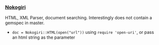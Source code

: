 ### [Nokogiri](https://github.com/sparklemotion/nokogiri)
HTML, XML Parser, document searching. Interestingly does not contain a gemspec in master.
- `doc = Nokogiri::HTML(open("url"))` using `require 'open-uri'`, or pass an html string as the parameter
